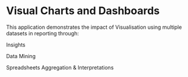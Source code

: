 # Visual Charts and  Dashboards
This application demonstrates the impact of Visualisation using multiple  datasets in reporting through:

Insights

Data Mining

Spreadsheets Aggregation & Interpretations 



